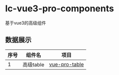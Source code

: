 # lc-vue3-pro-components
基于vue3的高级组件

## 数据展示

| 序号 | 组件名 | 项目 |
| ---- | ---- | ---- |
| 1 | 高级table | [vue-pro-table](https://github.com/dreamllq/vue-pro-table) |

